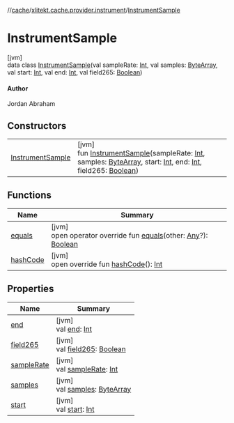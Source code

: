 //[cache](../../../index.md)/[xlitekt.cache.provider.instrument](../index.md)/[InstrumentSample](index.md)

# InstrumentSample

[jvm]\
data class [InstrumentSample](index.md)(val sampleRate: [Int](https://kotlinlang.org/api/latest/jvm/stdlib/kotlin/-int/index.html), val samples: [ByteArray](https://kotlinlang.org/api/latest/jvm/stdlib/kotlin/-byte-array/index.html), val start: [Int](https://kotlinlang.org/api/latest/jvm/stdlib/kotlin/-int/index.html), val end: [Int](https://kotlinlang.org/api/latest/jvm/stdlib/kotlin/-int/index.html), val field265: [Boolean](https://kotlinlang.org/api/latest/jvm/stdlib/kotlin/-boolean/index.html))

#### Author

Jordan Abraham

## Constructors

| | |
|---|---|
| [InstrumentSample](-instrument-sample.md) | [jvm]<br>fun [InstrumentSample](-instrument-sample.md)(sampleRate: [Int](https://kotlinlang.org/api/latest/jvm/stdlib/kotlin/-int/index.html), samples: [ByteArray](https://kotlinlang.org/api/latest/jvm/stdlib/kotlin/-byte-array/index.html), start: [Int](https://kotlinlang.org/api/latest/jvm/stdlib/kotlin/-int/index.html), end: [Int](https://kotlinlang.org/api/latest/jvm/stdlib/kotlin/-int/index.html), field265: [Boolean](https://kotlinlang.org/api/latest/jvm/stdlib/kotlin/-boolean/index.html)) |

## Functions

| Name | Summary |
|---|---|
| [equals](equals.md) | [jvm]<br>open operator override fun [equals](equals.md)(other: [Any](https://kotlinlang.org/api/latest/jvm/stdlib/kotlin/-any/index.html)?): [Boolean](https://kotlinlang.org/api/latest/jvm/stdlib/kotlin/-boolean/index.html) |
| [hashCode](hash-code.md) | [jvm]<br>open override fun [hashCode](hash-code.md)(): [Int](https://kotlinlang.org/api/latest/jvm/stdlib/kotlin/-int/index.html) |

## Properties

| Name | Summary |
|---|---|
| [end](end.md) | [jvm]<br>val [end](end.md): [Int](https://kotlinlang.org/api/latest/jvm/stdlib/kotlin/-int/index.html) |
| [field265](field265.md) | [jvm]<br>val [field265](field265.md): [Boolean](https://kotlinlang.org/api/latest/jvm/stdlib/kotlin/-boolean/index.html) |
| [sampleRate](sample-rate.md) | [jvm]<br>val [sampleRate](sample-rate.md): [Int](https://kotlinlang.org/api/latest/jvm/stdlib/kotlin/-int/index.html) |
| [samples](samples.md) | [jvm]<br>val [samples](samples.md): [ByteArray](https://kotlinlang.org/api/latest/jvm/stdlib/kotlin/-byte-array/index.html) |
| [start](start.md) | [jvm]<br>val [start](start.md): [Int](https://kotlinlang.org/api/latest/jvm/stdlib/kotlin/-int/index.html) |
